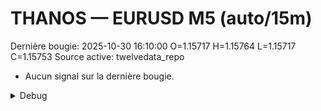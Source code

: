 # THANOS — EURUSD M5 (auto/15m)
Dernière bougie: 2025-10-30 16:10:00  O=1.15717  H=1.15764  L=1.15717  C=1.15753
Source active: twelvedata_repo

- Aucun signal sur la dernière bougie.

<details><summary>Debug</summary>

- TD_API_KEY manquant.

</details>